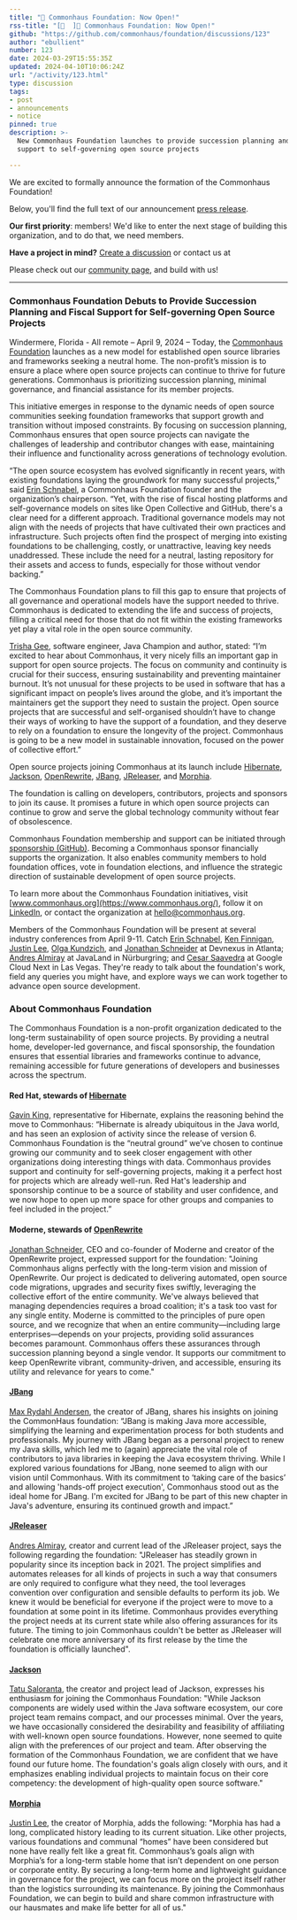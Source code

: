 ```yaml
---
title: "🎉 Commonhaus Foundation: Now Open!"
rss-title: "[📣  ]🎉 Commonhaus Foundation: Now Open!"
github: "https://github.com/commonhaus/foundation/discussions/123"
author: "ebullient"
number: 123
date: 2024-03-29T15:55:35Z
updated: 2024-04-10T10:06:24Z
url: "/activity/123.html"
type: discussion
tags:
- post
- announcements
- notice
pinned: true
description: >-
  New Commonhaus Foundation launches to provide succession planning and fiscal
  support to self-governing open source projects

---
```

We are excited to formally announce the formation of the Commonhaus Foundation!

Below, you'll find the full text of our announcement [press release](https://docs.google.com/document/d/18KiwTIqkGKF7k_DF0oPdC9wGDVSNDvhmBbZUncwSfnw/edit).

**Our first priority**: members! We'd like to enter the next stage of building this organization, and to do that, we need members. 

**Have a project in mind?** [Create a discussion](https://github.com/commonhaus/foundation/discussions/categories/joining-commonhaus) or contact us at 

Please check out our [community page](https://www.commonhaus.org/community/), and build with us! 

---

### Commonhaus Foundation Debuts to Provide Succession Planning and Fiscal Support for Self-governing Open Source Projects

Windermere, Florida - All remote – April 9, 2024 –  Today, the [Commonhaus Foundation](https://www.commonhaus.org/) launches as a new model for established open source libraries and frameworks seeking a neutral home. The non-profit’s mission is to ensure a place where open source projects can continue to thrive for future generations. Commonhaus is prioritizing succession planning, minimal governance, and financial assistance for its member projects. 

This initiative emerges in response to the dynamic needs of open source communities seeking foundation frameworks that support growth and transition without imposed constraints. By focusing on succession planning, Commonhaus ensures that open source projects can navigate the challenges of leadership and contributor changes with ease, maintaining their influence and functionality across generations of technology evolution.

“The open source ecosystem has evolved significantly in recent years, with existing foundations laying the groundwork for many successful projects,” said [Erin Schnabel](https://www.linkedin.com/in/erinschnabel/), a Commonhaus Foundation founder and the organization’s chairperson. “Yet, with the rise of fiscal hosting platforms and self-governance models on sites like Open Collective and GitHub, there's a clear need for a different approach. Traditional governance models may not align with the needs of projects that have cultivated their own practices and infrastructure. Such projects often find the prospect of merging into existing foundations to be challenging, costly, or unattractive, leaving key needs unaddressed. These include the need for a neutral, lasting repository for their assets and access to funds, especially for those without vendor backing.”

The Commonhaus Foundation plans to fill this gap to ensure that projects of all governance and operational models have the support needed to thrive. Commonhaus is dedicated to extending the life and success of projects, filling a critical need for those that do not fit within the existing frameworks yet play a vital role in the open source community.

[Trisha Gee](https://www.linkedin.com/in/trishagee/), software engineer, Java Champion and author, stated: “I’m excited to hear about Commonhaus, it very nicely fills an important gap in support for open source projects. The focus on community and continuity is crucial for their success, ensuring sustainability and preventing maintainer burnout. It’s not unusual for these projects to be used in software that has a significant impact on people’s lives around the globe, and it’s important the maintainers get the support they need to sustain the project. Open source projects that are successful and self-organised shouldn’t have to change their ways of working to have the support of a foundation, and they deserve to rely on a foundation to ensure the longevity of the project. Commonhaus is going to be a new model in sustainable innovation, focused on the power of collective effort.”

Open source projects joining Commonhaus at its launch include [Hibernate](https://hibernate.org/), [Jackson](https://github.com/FasterXML/jackson), [OpenRewrite](https://github.com/openrewrite), [JBang](https://www.jbang.dev/), [JReleaser](https://jreleaser.org/), and [Morphia](https://morphia.dev/).

The foundation is calling on developers, contributors, projects and sponsors to join its cause. It promises a future in which open source projects can continue to grow and serve the global technology community without fear of obsolescence.

Commonhaus Foundation membership and support can be initiated through [sponsorship (GitHub)](https://github.com/sponsors/commonhaus). Becoming a Commonhaus sponsor financially supports the organization. It also enables community members to hold foundation offices, vote in foundation elections, and influence the strategic direction of sustainable development of open source projects.

To learn more about the Commonhaus Foundation initiatives, visit [www.commonhaus.org](https://www.commonhaus.org/), follow it on [LinkedIn](https://www.linkedin.com/company/commonhaus-foundation/about/), or contact the organization at [hello@commonhaus.org](mailto:hello@commonhaus.org).

Members of the Commonhaus Foundation will be present at several industry conferences from April 9-11. Catch [Erin Schnabel](https://www.linkedin.com/in/erinschnabel/), [Ken Finnigan](https://www.linkedin.com/in/kenfinnigan/), [Justin Lee](https://www.linkedin.com/in/justinlee/), [Olga Kundzich](https://www.linkedin.com/in/olgakundzich/), and [Jonathan Schneider](https://www.linkedin.com/in/jonkschneider/) at Devnexus in Atlanta; [Andres Almiray](https://www.linkedin.com/in/aalmiray/) at JavaLand in Nürburgring; and [Cesar Saavedra](https://www.linkedin.com/in/saavedracesar/) at Google Cloud Next in Las Vegas. They're ready to talk about the foundation's work, field any queries you might have, and explore ways we can work together to advance open source development.

### About Commonhaus Foundation

The Commonhaus Foundation is a non-profit organization dedicated to the long-term sustainability of open source projects. By providing a neutral home, developer-led governance, and fiscal sponsorship, the foundation ensures that essential libraries and frameworks continue to advance, remaining accessible for future generations of developers and businesses across the spectrum.

#### Red Hat, stewards of [Hibernate](https://hibernate.org/)

[Gavin King](https://www.linkedin.com/in/gavinking/), representative for Hibernate, explains the reasoning behind the move to Commonhaus: “Hibernate is already ubiquitous in the Java world, and has seen an explosion of activity since the release of version 6. Commonhaus Foundation is the “neutral ground” we’ve chosen to continue growing our community and to seek closer engagement with other organizations doing interesting things with data. Commonhaus provides support and continuity for self-governing projects, making it a perfect host for projects which are already well-run. Red Hat's leadership and sponsorship continue to be a source of stability and user confidence, and we now hope to open up more space for other groups and companies to feel included in the project.”

#### Moderne, stewards of [OpenRewrite](https://github.com/openrewrite)

[Jonathan Schneider](https://www.linkedin.com/in/jonkschneider/), CEO and co-founder of Moderne and creator of the OpenRewrite project, expressed support for the foundation: "Joining Commonhaus aligns perfectly with the long-term vision and mission of OpenRewrite. Our project is dedicated to delivering automated, open source code migrations, upgrades and security fixes swiftly, leveraging the collective effort of the entire community. We've always believed that managing dependencies requires a broad coalition; it's a task too vast for any single entity. Moderne is committed to the principles of pure open source, and we recognize that when an entire community—including large enterprises—depends on your projects, providing solid assurances becomes paramount. Commonhaus offers these assurances through succession planning beyond a single vendor. It supports our commitment to keep OpenRewrite vibrant, community-driven, and accessible, ensuring its utility and relevance for years to come."

#### [JBang](https://www.jbang.dev/)

[Max Rydahl Andersen](https://www.linkedin.com/in/maxrydahlandersen/), the creator of JBang, shares his insights on joining the CommonHaus foundation: “JBang is making Java more accessible, simplifying the learning and experimentation process for both students and professionals. My journey with JBang began as a personal project to renew my Java skills, which led me to (again) appreciate the vital role of contributors to java libraries in keeping the Java ecosystem thriving. While I explored various foundations for JBang, none seemed to align with our vision until Commonhaus. With its commitment to ‘taking care of the basics’ and allowing 'hands-off project execution', Commonhaus stood out as the ideal home for JBang. I'm excited for JBang to be part of this new chapter in Java's adventure, ensuring its continued growth and impact.”

#### [JReleaser](https://jreleaser.org/)

[Andres Almiray](https://www.linkedin.com/in/aalmiray/), creator and current lead of the JReleaser project, says the following regarding the foundation: "JReleaser has steadily grown in popularity since its inception back in 2021. The project simplifies and automates releases for all kinds of projects in such a way that consumers are only required to configure what they need, the tool leverages convention over configuration and sensible defaults to perform its job. We knew it would be beneficial for everyone if the project were to move to a foundation at some point in its lifetime. Commonhaus provides everything the project needs at its current state while also offering assurances for its future. The timing to join Commonhaus couldn't be better as JReleaser will celebrate one more anniversary of its first release by the time the foundation is officially launched".

#### [Jackson](https://github.com/FasterXML/jackson)

[Tatu Saloranta](https://www.linkedin.com/in/tatu-saloranta-b2b36/), the creator and project lead of Jackson, expresses his enthusiasm for joining the Commonhaus Foundation: "While Jackson components are widely used within the Java software ecosystem, our core project team remains compact, and our processes minimal. Over the years, we have occasionally considered the desirability and feasibility of affiliating with well-known open source foundations. However, none seemed to quite align with the preferences of our project and team. After observing the formation of the Commonhaus Foundation, we are confident that we have found our future home. The foundation's goals align closely with ours, and it emphasizes enabling individual projects to maintain focus on their core competency: the development of high-quality open source software."

#### [Morphia](https://morphia.dev/)

[Justin Lee](https://www.linkedin.com/in/justinlee/), the creator of Morphia, adds the following: "Morphia has had a long, complicated history leading to its current situation. Like other projects, various foundations and communal “homes” have been considered but none have really felt like a great fit.  Commonhaus’s goals align with Morphia’s for a long-term stable home that isn’t dependent on one person or corporate entity. By securing a long-term home and lightweight guidance in governance for the project, we can focus more on the project itself rather than the logistics surrounding its maintenance.  By joining the Commonhaus Foundation, we can begin to build and share common infrastructure with our hausmates and make life better for all of us."

<!-- meta::description New Commonhaus Foundation launches to provide succession planning and fiscal support to self-governing open source projects -->
